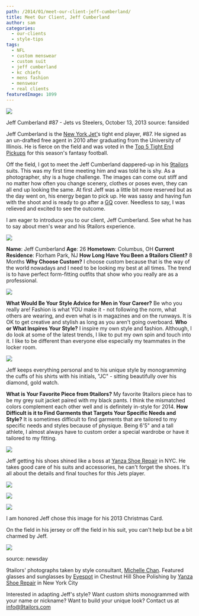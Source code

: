 ```yaml
---
path: /2014/01/meet-our-client-jeff-cumberland/
title: Meet Our Client, Jeff Cumberland
author: sam
categories: 
  - our-clients
  - style-tips
tags: 
  - NFL
  - custom menswear
  - custom suit
  - jeff cumberland
  - kc chiefs
  - mens fashion
  - menswear
  - real clients
featuredImage: 1099
---
```

[![](http://2.bp.blogspot.com/-yZWe2bbDYuw/Ut6UrQnqOII/AAAAAAAAA6g/VaERsB3mAwg/s1600/jeff+cumberland,+source+-+cdn.fansided.jpg)](http://2.bp.blogspot.com/-yZWe2bbDYuw/Ut6UrQnqOII/AAAAAAAAA6g/VaERsB3mAwg/s1600/jeff+cumberland,+source+-+cdn.fansided.jpg)

Jeff Cumberland #87 - Jets vs Steelers, October 13, 2013 source: fansided

Jeff Cumberland is the [New York Jet'](http://www.newyorkjets.com/team/roster/jeff-cumberland/57e1c15d-f0a0-4dc2-a2b2-0a2cc6a78c11/)s tight end player, #87. He signed as an un-drafted free agent in 2010 after graduating from the University of Illinois. He is fierce on the field and was voted in the [Top 5 Tight End Pickups](http://fansided.com/2013/10/16/fantasy-football-week-7-waiver-wire-top-5-tight-end-pickups/) for this season's fantasy football. 

Off the field, I got to meet the Jeff Cumberland dappered-up in his [9tailors](http://www.9tailors.com/) suits. This was my first time meeting him and was told he is shy. As a photographer, shy is a huge challenge. The images can come out stiff and no matter how often you change scenery, clothes or poses even, they can all end up looking the same. At first Jeff was a little bit more reserved but as the day went on, his energy began to pick up. He was sassy and having fun with the shoot and is ready to go after a [GQ](http://www.gq.com/) cover. Needless to say, I was relieved and excited to see the outcome. 

I am eager to introduce you to our client, Jeff Cumberland. See what he has to say about men's wear and his 9tailors experience. 

[![](http://2.bp.blogspot.com/-kHE4SEAIdJQ/Ut6kl6NCOOI/AAAAAAAAA6w/yNfAmVmiKYs/s1600/Jeff+Cumberland_03.jpg)](http://2.bp.blogspot.com/-kHE4SEAIdJQ/Ut6kl6NCOOI/AAAAAAAAA6w/yNfAmVmiKYs/s1600/Jeff+Cumberland_03.jpg)

**Name**: Jeff Cumberland **Age**: 26 **Hometown**: Columbus, OH **Current Residence**: Florham Park, NJ **How Long Have You Been a 9tailors Client?** 8 Months **Why Choose Custom?** I choose custom because that is the way of the world nowadays and I need to be looking my best at all times. The trend is to have perfect form-fitting outfits that show who you really are as a professional.

[![](http://3.bp.blogspot.com/-L1fPN2ZjXns/Ut6oMtC7-GI/AAAAAAAAA7Q/W8I5-7Ka_ww/s1600/Jeff+Cumberland_02.jpg)](http://3.bp.blogspot.com/-L1fPN2ZjXns/Ut6oMtC7-GI/AAAAAAAAA7Q/W8I5-7Ka_ww/s1600/Jeff+Cumberland_02.jpg)

**What Would Be Your Style Advice for Men in Your Career?** Be who you really are! Fashion is what YOU make it - not following the norm, what others are wearing, and even what is in magazines and on the runways. It is OK to get creative and stylish as long as you aren't going overboard. **Who or What Inspires Your Style?** I inspire my own style and fashion. Although, I do look at some of the latest trends, I like to put my own spin and touch into it. I like to be different than everyone else especially my teammates in the locker room.

[![](http://2.bp.blogspot.com/-S25Et_YCGMI/Ut6oYFE-cEI/AAAAAAAAA7Y/pH9tTmp-Gk8/s1600/Jeff+Cumberland_04.jpg)](http://2.bp.blogspot.com/-S25Et_YCGMI/Ut6oYFE-cEI/AAAAAAAAA7Y/pH9tTmp-Gk8/s1600/Jeff+Cumberland_04.jpg)

Jeff keeps everything personal and to his unique style by monogramming the cuffs of his shirts with his initials, "JC" - sitting beautifully over his diamond, gold watch.

**What is Your Favorite Piece from 9tailors?** My favorite 9tailors piece has to be my grey suit jacket paired with my black pants. I think the mismatched colors complement each other well and is definitely in-style for 2014. **How Difficult is it to Find Garments that Targets Your Specific Needs and Style?** It is sometimes difficult to find garments that are tailored to my specific needs and styles because of physique. Being 6'5" and a tall athlete, I almost always have to custom order a special wardrobe or have it tailored to my fitting.

[![](http://2.bp.blogspot.com/-TmT_TVcvN9A/Ut6om_o8ScI/AAAAAAAAA7w/4LtbWaMIsuY/s1600/Jeff+Cumberland_07.jpg)](http://2.bp.blogspot.com/-TmT_TVcvN9A/Ut6om_o8ScI/AAAAAAAAA7w/4LtbWaMIsuY/s1600/Jeff+Cumberland_07.jpg)

Jeff getting his shoes shined like a boss at [Yanza Shoe Repair](http://www.yelp.com/biz/yanza-shoe-repair-manhattan) in NYC. He takes good care of his suits and accessories, he can't forget the shoes. It's all about the details and final touches for this Jets player.

[![](http://2.bp.blogspot.com/-1XowQ2qSCyY/Ut6oqaT5KPI/AAAAAAAAA74/vuVmOcgUCgI/s1600/Jeff+Cumberland_08.jpg)](http://2.bp.blogspot.com/-1XowQ2qSCyY/Ut6oqaT5KPI/AAAAAAAAA74/vuVmOcgUCgI/s1600/Jeff+Cumberland_08.jpg)

[![](http://3.bp.blogspot.com/-arKtSr9B4P8/Ut6ofIuzYqI/AAAAAAAAA7o/TncDZiYLOkE/s1600/Jeff+Cumberland_05.jpg)](http://3.bp.blogspot.com/-arKtSr9B4P8/Ut6ofIuzYqI/AAAAAAAAA7o/TncDZiYLOkE/s1600/Jeff+Cumberland_05.jpg)

[![](http://4.bp.blogspot.com/-GrxhKDPfSes/Ut6oLLTrt2I/AAAAAAAAA7E/bvzQa_JlZRk/s1600/Jeff+Cumberland_01.jpg)](http://4.bp.blogspot.com/-GrxhKDPfSes/Ut6oLLTrt2I/AAAAAAAAA7E/bvzQa_JlZRk/s1600/Jeff+Cumberland_01.jpg)

I am honored Jeff chose this image for his 2013 Christmas Card.

On the field in his jersey or off the field in his suit, you can't help but be a bit charmed by Jeff.

[![](http://1.bp.blogspot.com/-2FuNEj0LFuw/Ut6yOVJBLNI/AAAAAAAAA8E/ArXL7bfBe5s/s1600/jeff+cumberland,+source+-+newsday.JPG)](http://1.bp.blogspot.com/-2FuNEj0LFuw/Ut6yOVJBLNI/AAAAAAAAA8E/ArXL7bfBe5s/s1600/jeff+cumberland,+source+-+newsday.JPG)

source: newsday

9tailors' photographs taken by style consultant, [Michelle Chan](http://michellemchan.com/). Featured glasses and sunglasses by [Eyespot](http://www.eyespot.com/) in Chestnut Hill Shoe Polishing by [Yanza Shoe Repair](http://www.yelp.com/biz/yanza-shoe-repair-manhattan) in New York City

Interested in adapting Jeff's style? Want custom shirts monogrammed with your name or nickname? Want to build your unique look? Contact us at info@9tailors.com